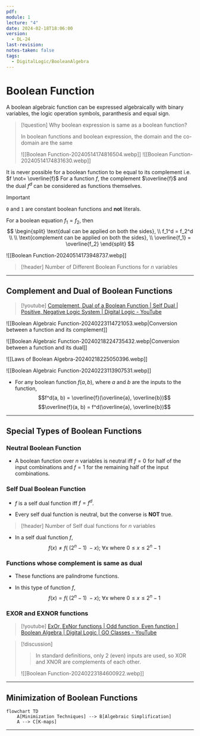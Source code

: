 ```yaml
---
pdf: 
module: 1
lecture: "4"
date: 2024-02-18T18:06:00
version:
  - DL-24
last-revision: 
notes-taken: false
tags:
  - DigitalLogic/BooleanAlgebra
---
```

# Boolean Function
A boolean algebraic function can be expressed algebraically with binary variables, the logic operation symbols, paranthesis and equal sign.

> [!question] Why boolean expression is same as a boolean function?
> 
> In boolean functions and boolean expression, the domain and the co-domain are the same
> 
> ![[Boolean Function-20240514174816504.webp]]
> ![[Boolean Function-20240514174831630.webp]]

It is never possible for a boolean function to be equal to its complement i.e. $f \not= \overline{f}$ 
For a function $f$, the complement $\overline{f}$ and the dual $f^d$ can be considered as functions themselves.

> [!important] 
> `0` and `1` are constant boolean functions and **not** literals.

For a boolean equation $f_1 = f_2$, then
$$
\begin{split}
\text{dual can be applied on both the sides}, \\
f_1^d = f_2^d \\ \\
\text{complement can be applied on both the sides}, \\
\overline{f_1} = \overline{f_2}
\end{split}
$$

![[Boolean Function-20240514173948737.webp]]

> [!header] Number of Different Boolean Functions for $n$ variables


---
## Complement and Dual of Boolean Functions
> [!youtube] 
> [Complement, Dual of a Boolean Function | Self Dual | Positive, Negative Logic System | Digital Logic - YouTube](https://www.youtube.com/watch?v=qed3vHqJicM)


![[Boolean Algebraic Function-20240223114721053.webp|Conversion between a function and its complement]]

![[Boolean Algebraic Function-20240218224735432.webp|Conversion between a function and its dual]]

![[Laws of Boolean Algebra-20240218225050396.webp]]

![[Boolean Algebraic Function-20240223113907531.webp]]

- For any boolean function $f(a, b)$, where $a$ and $b$ are the inputs to the function,
$$f^d(a, b) = \overline{f}(\overline{a}, \overline{b})$$
$$\overline{f}(a, b) = f^d(\overline{a}, \overline{b})$$

---
## Special Types of Boolean Functions

### Neutral Boolean Function
 - A boolean function over $n$ variables is neutral iff $f = 0$ for half of the input combinations and $f = 1$ for the remaining half of the input combinations.

### Self Dual Boolean Function
- $f$ is a self dual function iff $f = f^d$.

- Every self dual function is neutral, but the converse is **NOT** true.

> [!header] Number of Self dual functions for $n$ variables


- In a self dual function $f$, 
$$
f(x) \not= f(\;(2^n - 1)\; - x); \: \forall x \text{ where } 0 \le x \le 2^n - 1 
$$

### Functions whose complement is same as dual

- These functions are palindrome functions.

- In this type of function $f$, 
$$
f(x) = f(\;(2^n - 1)\; - x); \: \forall x \text{ where } 0 \le x \le 2^n - 1 
$$

### EXOR and EXNOR functions
> [!youtube] 
> [ExOr, ExNor functions | Odd function, Even function | Boolean Algebra | Digital Logic | GO Classes - YouTube](https://www.youtube.com/watch?v=-30dUjh6Qv4)


> [!discussion] 
>> In standard definitions, only 2 (even) inputs are used, so XOR and XNOR are complements of each other.
> 
> ![[Boolean Function-20240223184600922.webp]]

---
## Minimization of Boolean Functions

```mermaid
flowchart TD
	A[Minimization Techniques] --> B[Algebraic Simplification]
	A --> C[K-maps]
```

---

